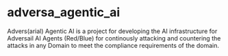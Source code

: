 # adversa_agentic_ai
Advers(arial) Agentic AI is a project for developing the AI infrastructure for Adversail AI Agents (Red/Blue) for continously attacking and countering the attacks in any Domain to meet the compliance requirements of the domain.
